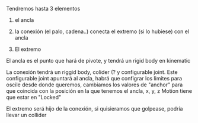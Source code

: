Tendremos hasta 3 elementos

1. el ancla
    
2. la conexión (el palo, cadena..) conecta el extremo (si lo hubiese) con el ancla
    
3. El extremo
    

El ancla es el punto que hará de pivote, y tendrá un rigid body en kinematic

La conexión tendrá un riggid body, colider (? y configurable joint. Este configurable joint apuntará al ancla, habrá que configrar los limites para oscile desde donde queremos, cambiamos los valores de "anchor" para que coincida con la posición en la que tenemos el ancla, x, y, z Motion tiene que estar en "Locked"

El extremo será hijo de la conexión, si quisieramos que golpease, podría llevar un collider